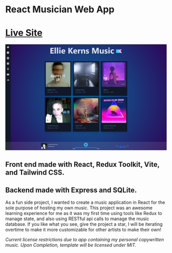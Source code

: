 # React Musician Web App
# [Live Site](https://music.epklabs.com)
![site](./Site.png)
## Front end made with React, Redux Toolkit, Vite, and Tailwind CSS.

## Backend made with Express and SQLite. 

As a fun side project, I wanted to create a music application in React for the sole purpose of hosting my own music. This project was an awesome learning experience for me as it was my first time using tools like Redux to manage state, and also using RESTful api calls to manage the music database. If you like what you see, give the project a star, I will be iterating overtime to make it more customizable for other artists to make their own! 

*Current license restrictions due to app containing my personal copywritten music. Upon Completion, template will be licensed under MIT.*

